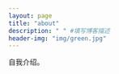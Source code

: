```yaml
---
layout: page
title: "about"
description: " " #填写博客描述
header-img: "img/green.jpg"
---
```


自我介绍。





